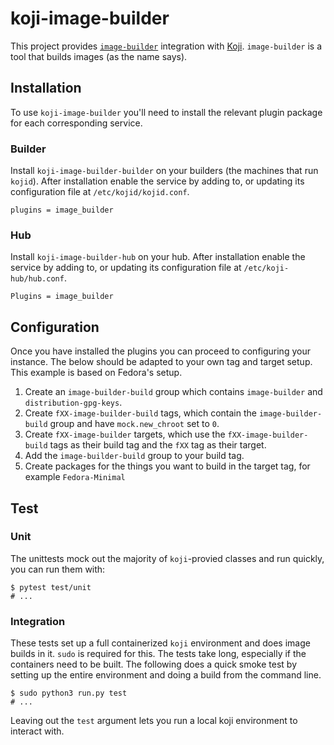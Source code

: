# koji-image-builder

This project provides [`image-builder`](https://github.com/osbuild/image-builder-cli) integration with [Koji](https://pagure.io/koji). `image-builder` is a tool that builds images (as the name says).

## Installation

To use `koji-image-builder` you'll need to install the relevant plugin package for each corresponding service.

### Builder

Install `koji-image-builder-builder` on your builders (the machines that run `kojid`). After installation enable the service by adding to, or updating its configuration file at `/etc/kojid/kojid.conf`.

```
plugins = image_builder
```

### Hub

Install `koji-image-builder-hub` on your hub. After installation enable the service by adding to, or updating its configuration file at `/etc/koji-hub/hub.conf`.

```
Plugins = image_builder
```

## Configuration

Once you have installed the plugins you can proceed to configuring your instance. The below should be adapted to your own tag and target setup. This example is based on Fedora's setup.

1. Create an `image-builder-build` group which contains `image-builder` and `distribution-gpg-keys`.
2. Create `fXX-image-builder-build` tags, which contain the `image-builder-build` group and have `mock.new_chroot` set to `0`.
3. Create `fXX-image-builder` targets, which use the `fXX-image-builder-build` tags as their build tag and the `fXX` tag as their target.
4. Add the `image-builder-build` group to your build tag.
4. Create packages for the things you want to build in the target tag, for example `Fedora-Minimal`

## Test

### Unit

The unittests mock out the majority of `koji`-provied classes and run quickly, you can run them with:

```console
$ pytest test/unit
# ...
```

### Integration

These tests set up a full containerized `koji` environment and does image builds in it. `sudo` is required for this. The tests take long, especially if the containers need to be built. The following does a quick smoke test by setting up the entire environment and doing a build from the command line.

```console
$ sudo python3 run.py test
# ...
```

Leaving out the `test` argument lets you run a local koji environment to interact with.

